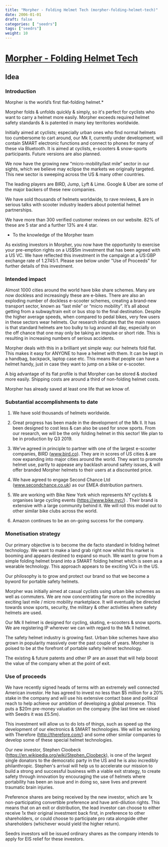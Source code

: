 ```yaml
---
title: "Morpher - Folding Helmet Tech (morpher-folding-helmet-tech)"
date: 2006-01-01
draft: false
categories: [ "seedrs"]
tags: ["seedrs"]
weight: 10
---
```


# [Morpher - Folding Helmet Tech](https://www.seedrs.com/morpher-folding-helmet-tech)

## Idea

### Introduction

Morpher is the world’s first flat-folding helmet.*

Morpher folds &amp; unfolds quickly &amp; simply, so it's perfect for cyclists who want to carry a helmet more easily. Morpher exceeds required helmet safety standards &amp; is patented in many key territories worldwide.

Initially aimed at cyclists; especially urban ones who find normal helmets too cumbersome to cart around, our Mk ll, currently under development, will contain SMART electronic functions and connect to phones for many of these via Bluetooth. It is aimed at cyclists, e-scooters &amp; snow-sports participants. Future versions are also planned.

We now have the growing new “micro-mobility/last mile” sector in our sights, which we believe may eclipse the markets we originally targeted. This new sector is sweeping across the US &amp; many other countries.

The leading players are BIRD, Jump, Lyft &amp; Lime. Google &amp; Uber are some of the major backers of these new companies.

We have sold thousands of helmets worldwide, to rave reviews, &amp; are in serious talks with scooter industry leaders about potential helmet partnerships.

We have more than 300 verified customer reviews on our website. 82% of these are 5 star and a further 13% are 4 star.

* To the knowledge of the Morpher team

As existing investors in Morpher, you now have the opportunity to exercise your pre-emption rights on a US$5m investment that has been agreed with a US VC. We have reflected this investment in the campaign at a US:GBP exchange rate of 1.2745:1. Please see below under "Use of Proceeds" for further details of this investment.

### Intended impact

Almost 1000 cities around the world have bike share schemes. Many are now dockless and increasingly these are e-bikes. There are also an exploding number of dockless e-scooter schemes, creating a brand-new transport sector, known as “last mile” or “micro mobility”. It’s all about getting from a subway/train exit or bus stop to the final destination. Despite the higher average speeds, when compared to pedal bikes, very few users in these sectors wear helmets. Our research indicates that the main reason is that standard helmets are too bulky to lug around all day, especially on the off chance that one may only be taking an impulse or short ride. This is resulting in increasing numbers of serious accidents.

Morpher deals with this in a brilliant yet simple way: our helmets fold flat. This makes it easy for ANYONE to have a helmet with them. It can be kept in a handbag, backpack, laptop case etc. This means that people can have a helmet handy, just in case they want to jump on a bike or e-scooter.

A big advantage of its flat profile is that Morpher can be stored &amp; stocked more easily. Shipping costs are around a third of non-folding helmet costs.

Morpher has already saved at least one life that we know of.

### Substantial accomplishments to date

1) We have sold thousands of helmets worldwide.

2) Great progress has been made in the development of the Mk ll. It has been designed to cost less &amp; can also be used for snow sports. From our research, we will be the only folding helmet in this sector! We plan to be in production by Q3 2019.

3) We’ve agreed in principle to partner with one of the largest e-scooter companies, BIRD (<a target="_blank" rel="nofollow" class="outside" href="http://www.bird.co">www.bird.co</a>). They are in scores of US cities &amp; are now expanding into major cities around the world. They want to promote helmet use, partly to appease any backlash around safety issues, &amp; will offer branded Morpher helmets to their users at a discounted price.

4) We have agreed to engage Second Chance Ltd (<a target="_blank" rel="nofollow" class="outside" href="http://www.secondchance.co.uk">www.secondchance.co.uk</a>) as our EMEA distribution partners.

5) We are working with Bike New York which represents NY cyclists &amp; organises large cycling events (<a target="_blank" rel="nofollow" class="outside" href="https://www.bike.nyc/">https://www.bike.nyc/</a>) . Their brand is extensive with a large community behind it. We will roll this model out to other similar bike clubs across the world.

6) Amazon continues to be an on-going success for the company.

### Monetisation strategy

Our primary objective is to become the de facto standard in folding helmet technology. We want to make a land grab right now whilst this market is booming and appears destined to expand so much. We want to grow from a simple folding helmet brand into a SMART folding helmet which is seen as a wearable technology. This approach appears to be exciting VCs in the US.

Our philosophy is to grow and protect our brand so that we become a byword for portable safety helmets.

Morpher was initially aimed at casual cyclists using urban bike schemes as well as commuters. We are now concentrating far more on the incredibly exciting last mile / micro mobility marketplace. It will eventually be directed towards snow sports, security, the military &amp; other activities where safety helmets are used.

Our Mk ll helmet is designed for cycling, skating, e-scooters &amp; snow sports. We are registering IP wherever we can with regard to the Mk ll helmet.

The safety helmet industry is growing fast. Urban bike schemes have also grown in popularity massively over the past couple of years. Morpher is poised to be at the forefront of portable safety helmet technology.

The existing &amp; future patents and other IP are an asset that will help boost the value of the company when at the point of exit.

### Use of proceeds

We have recently signed heads of terms with an extremely well connected American investor. He has agreed to invest no less than $5 million for a 20% stake in the company and will use his extensive contact base and political reach to help achieve our ambition of developing a global presence. This puts a $20m pre-money valuation on the company (the last time we raised with Seedrs it was £5.5m).

This investment will allow us to do lots of things, such as speed up the development of our electronics &amp; SMART technologies. We will be working with Therefore (<a target="_blank" rel="nofollow" class="outside" href="http://therefore.com/">http://therefore.com/</a>) and some other similar companies to develop some of these special helmet technologies.

Our new investor, Stephen Cloobeck (<a target="_blank" rel="nofollow" class="outside" href="https://en.wikipedia.org/wiki/Stephen_Cloobeck">https://en.wikipedia.org/wiki/Stephen_Cloobeck</a>), is one of the largest single donators to the democratic party in the US and he is also incredibly philanthropic. Stephen's arrival will help us to accelerate our mission to build a strong and successful business with a viable exit strategy, to create safety through innovation by encouraging the use of helmets where portability has been an issue and in doing so, save lives and prevent traumatic brain injuries.

Preference shares are being received by the new investor, which are 1x non-participating convertible preference and have anti-dilution rights. This means that on an exit or distribution, the lead investor can choose to either receive 1x their original investment back first, in preference to other shareholders, or could choose to participate pro rata alongside other shareholders (whichever would yield the higher return).

Seedrs investors will be issued ordinary shares as the company intends to apply for EIS relief for these investors.

